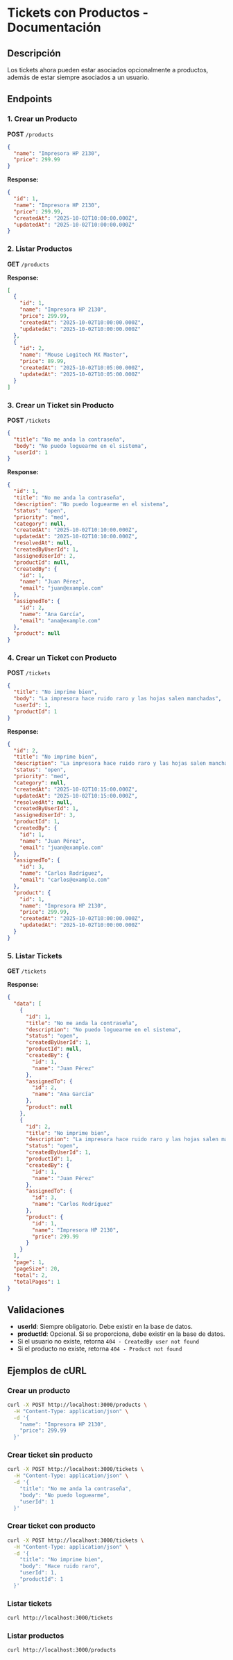 # Tickets con Productos - Documentación

## Descripción

Los tickets ahora pueden estar asociados opcionalmente a productos, además de estar siempre asociados a un usuario.

## Endpoints

### 1. Crear un Producto

**POST** `/products`

```json
{
  "name": "Impresora HP 2130",
  "price": 299.99
}
```

**Response:**
```json
{
  "id": 1,
  "name": "Impresora HP 2130",
  "price": 299.99,
  "createdAt": "2025-10-02T10:00:00.000Z",
  "updatedAt": "2025-10-02T10:00:00.000Z"
}
```

### 2. Listar Productos

**GET** `/products`

**Response:**
```json
[
  {
    "id": 1,
    "name": "Impresora HP 2130",
    "price": 299.99,
    "createdAt": "2025-10-02T10:00:00.000Z",
    "updatedAt": "2025-10-02T10:00:00.000Z"
  },
  {
    "id": 2,
    "name": "Mouse Logitech MX Master",
    "price": 89.99,
    "createdAt": "2025-10-02T10:05:00.000Z",
    "updatedAt": "2025-10-02T10:05:00.000Z"
  }
]
```

### 3. Crear un Ticket sin Producto

**POST** `/tickets`

```json
{
  "title": "No me anda la contraseña",
  "body": "No puedo loguearme en el sistema",
  "userId": 1
}
```

**Response:**
```json
{
  "id": 1,
  "title": "No me anda la contraseña",
  "description": "No puedo loguearme en el sistema",
  "status": "open",
  "priority": "med",
  "category": null,
  "createdAt": "2025-10-02T10:10:00.000Z",
  "updatedAt": "2025-10-02T10:10:00.000Z",
  "resolvedAt": null,
  "createdByUserId": 1,
  "assignedUserId": 2,
  "productId": null,
  "createdBy": {
    "id": 1,
    "name": "Juan Pérez",
    "email": "juan@example.com"
  },
  "assignedTo": {
    "id": 2,
    "name": "Ana García",
    "email": "ana@example.com"
  },
  "product": null
}
```

### 4. Crear un Ticket con Producto

**POST** `/tickets`

```json
{
  "title": "No imprime bien",
  "body": "La impresora hace ruido raro y las hojas salen manchadas",
  "userId": 1,
  "productId": 1
}
```

**Response:**
```json
{
  "id": 2,
  "title": "No imprime bien",
  "description": "La impresora hace ruido raro y las hojas salen manchadas",
  "status": "open",
  "priority": "med",
  "category": null,
  "createdAt": "2025-10-02T10:15:00.000Z",
  "updatedAt": "2025-10-02T10:15:00.000Z",
  "resolvedAt": null,
  "createdByUserId": 1,
  "assignedUserId": 3,
  "productId": 1,
  "createdBy": {
    "id": 1,
    "name": "Juan Pérez",
    "email": "juan@example.com"
  },
  "assignedTo": {
    "id": 3,
    "name": "Carlos Rodríguez",
    "email": "carlos@example.com"
  },
  "product": {
    "id": 1,
    "name": "Impresora HP 2130",
    "price": 299.99,
    "createdAt": "2025-10-02T10:00:00.000Z",
    "updatedAt": "2025-10-02T10:00:00.000Z"
  }
}
```

### 5. Listar Tickets

**GET** `/tickets`

**Response:**
```json
{
  "data": [
    {
      "id": 1,
      "title": "No me anda la contraseña",
      "description": "No puedo loguearme en el sistema",
      "status": "open",
      "createdByUserId": 1,
      "productId": null,
      "createdBy": {
        "id": 1,
        "name": "Juan Pérez"
      },
      "assignedTo": {
        "id": 2,
        "name": "Ana García"
      },
      "product": null
    },
    {
      "id": 2,
      "title": "No imprime bien",
      "description": "La impresora hace ruido raro y las hojas salen manchadas",
      "status": "open",
      "createdByUserId": 1,
      "productId": 1,
      "createdBy": {
        "id": 1,
        "name": "Juan Pérez"
      },
      "assignedTo": {
        "id": 3,
        "name": "Carlos Rodríguez"
      },
      "product": {
        "id": 1,
        "name": "Impresora HP 2130",
        "price": 299.99
      }
    }
  ],
  "page": 1,
  "pageSize": 20,
  "total": 2,
  "totalPages": 1
}
```

## Validaciones

- **userId**: Siempre obligatorio. Debe existir en la base de datos.
- **productId**: Opcional. Si se proporciona, debe existir en la base de datos.
- Si el usuario no existe, retorna `404 - CreatedBy user not found`
- Si el producto no existe, retorna `404 - Product not found`

## Ejemplos de cURL

### Crear un producto
```bash
curl -X POST http://localhost:3000/products \
  -H "Content-Type: application/json" \
  -d '{
    "name": "Impresora HP 2130",
    "price": 299.99
  }'
```

### Crear ticket sin producto
```bash
curl -X POST http://localhost:3000/tickets \
  -H "Content-Type: application/json" \
  -d '{
    "title": "No me anda la contraseña",
    "body": "No puedo loguearme",
    "userId": 1
  }'
```

### Crear ticket con producto
```bash
curl -X POST http://localhost:3000/tickets \
  -H "Content-Type: application/json" \
  -d '{
    "title": "No imprime bien",
    "body": "Hace ruido raro",
    "userId": 1,
    "productId": 1
  }'
```

### Listar tickets
```bash
curl http://localhost:3000/tickets
```

### Listar productos
```bash
curl http://localhost:3000/products
```


